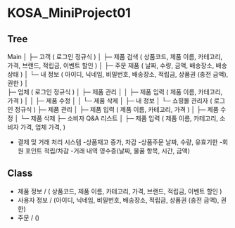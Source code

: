 # KOSA_MiniProject01

## Tree

Main
│ 
├─ 고객 ( 로그인 정규식 )
│  ├─ 제품 검색                        ( 상품코드, 제품 이름, 카테고리, 가격, 브랜드, 적립금, 이벤트 할인 )
│  ├─ 주문 제품                        ( 날짜, 수량, 금액, 배송장소, 배송상태 )
│  └─ 내 정보                          ( 아이디, 닉네임, 비밀번호, 배송장소, 적립금, 상품권 (충전 금액), 권한 )
│  
├─ 업체 ( 로그인 정규식 )
│  ├─ 제품 관리
│  │  ├─ 제품 입력                     ( 제품 이름, 카테고리, 가격 )
│  │  ├─ 제품 수정 
│  │  └─ 제품 삭제
│  ├─ 내 정보
│
└─ 쇼핑몰 관리자 ( 로그인 정규식 )
   ├─ 제품 관리
   │  ├─ 제품 입력                     ( 제품 이름, 카테고리, 가격 )
   │  ├─ 제품 수정 
   │  └─ 제품 삭제
   ├─ 소비자 Q&A 리스트
   │  ├─ 제품 입력 ( 제품 이름, 카테고리, 소비자 가격, 업체 가격, )

- 결제 및 거래 처리 시스템
           -상품재고  증가, 차감
           -상품주문   날짜, 수량, 유효기한
           -회원 포인트 적립/차감
           -거래 내역 영수증(날짜, 물품 항목, 시간, 금액)

## Class
- 제품 정보     /  ( 상품코드, 제품 이름, 카테고리, 가격, 브랜드, 적립금, 이벤트 할인 )
- 사용자 정보    /  (아이디, 닉네임, 비밀번호, 배송장소, 적립금, 상품권 (충전 금액), 권한)
- 주문         /  ()

